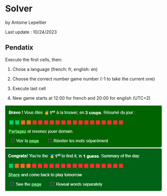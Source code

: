 # Solver
by Antoine Lepeltier

Last update : 10/24/2023

## Pendatix
Execute the first cells, then:

1) Chose a language (french: fr, english: en)

2) Choose the correct number game number (-1 to take the current one)

3) Execute last cell

4) New game starts at 12:00 for french and 20:00 for english (UTC+2)

![alt text](https://github.com/aalp75/Solver/blob/main/Pedantix/Screenshots/1st%20pedantix.png)
![alt text](https://github.com/aalp75/Solver/blob/main/Pedantix/Screenshots/1st%20pedantle.png)

